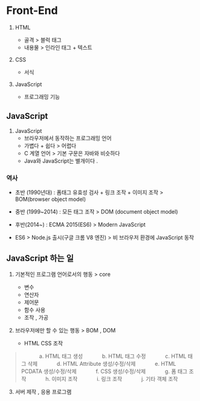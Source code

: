 # Front-End
1. HTML
	- 골격 > 블럭 태그 
	- 내용물 > 인라인 태그 + 텍스트

2. CSS
	- 서식

3. JavaScript
	- 프로그래밍 기능 

## JavaScript 
1. JavaScript
	- 브라우저에서 동작하는 프로그래밍 언어
	- 가볍다 + 쉽다 > 어렵다 
	- C 계열 언어 > 기본 구문은 자바와 비슷하다 
	- Java와 JavaScript는 별개이다 . 

### 역사
- 초반 (1990년대) : 폼태그 유효성 검사 + 링크 조작 + 이미지 조작 > BOM(browser object model)
- 중반 (1999~2014) : 모든 태그 조작 > DOM (document object model)
- 후반(2014~) : ECMA 2015(ES6) > Modern JavaScript 

- ES6 > Node.js 출시(구글 크롬 V8 엔진) > 비 브라우저 환경에 JavaScript 동작 


## JavaScript 하는 일 
1. 기본적인 프로그램 언어로서의 행동 > core
	- 변수
	- 연산자
	- 제어문
	- 함수 사용 
	- 조작 , 가공

2. 브라우저에만 할 수 있는 행동 > BOM , DOM 
	- HTML CSS 조작 
>            a. HTML 태그 생성
            b. HTML 태그 수정
            c. HTML 태그 삭제
            d. HTML Attribute 생성/수정/삭제
            e. HTML PCDATA 생성/수정/삭제
            f. CSS 생성/수정/삭제
            g. 폼 태그 조작
            h. 이미지 조작
            i. 링크 조작
            j. 기타 객체 조작


3. 서버 제작 , 응용 프로그램 
